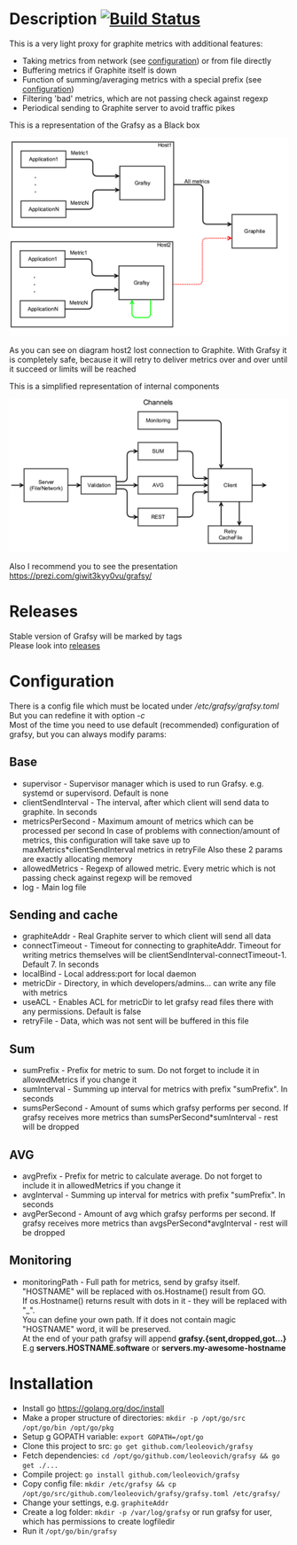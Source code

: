 # Description [![Build Status](https://travis-ci.org/leoleovich/grafsy.svg?branch=master)](https://travis-ci.org/leoleovich/grafsy)

This is a very light proxy for graphite metrics with additional features:
- Taking metrics from network (see [configuration](https://github.com/leoleovich/grafsy#configuration)) or from file directly
- Buffering metrics if Graphite itself is down
- Function of summing/averaging metrics with a special prefix (see [configuration](https://github.com/leoleovich/grafsy#configuration))
- Filtering 'bad' metrics, which are not passing check against regexp
- Periodical sending to Graphite server to avoid traffic pikes

This is a representation of the Grafsy as a Black box

![](https://raw.githubusercontent.com/leoleovich/images/master/Grafsy.png)

As you can see on diagram host2 lost connection to Graphite. With Grafsy it is completely safe, because it will retry to deliver metrics over and over until it succeed or limits will be reached

This is a simplified representation of internal components

![](https://raw.githubusercontent.com/leoleovich/images/master/Grafsy%20Program%20schema.png)





Also I recommend you to see the presentation https://prezi.com/giwit3kyy0vu/grafsy/

# Releases

Stable version of Grafsy will be marked by tags  
Please look into [releases](https://github.com/leoleovich/grafsy/releases)  

# Configuration

There is a config file which must be located under */etc/grafsy/grafsy.toml*  
But you can redefine it with option *-c*  
Most of the time you need to use default (recommended) configuration of grafsy, but you can always modify params:

## Base

- supervisor - Supervisor manager which is used to run Grafsy. e.g. systemd or supervisord. Default is none
- clientSendInterval - The interval, after which client will send data to graphite. In seconds
- metricsPerSecond - Maximum amount of metrics which can be processed per second
    In case of problems with connection/amount of metrics, this configuration will take save up to maxMetrics\*clientSendInterval metrics in retryFile
    Also these 2 params are exactly allocating memory
- allowedMetrics - Regexp of allowed metric. Every metric which is not passing check against regexp will be removed
- log - Main log file

## Sending and cache

- graphiteAddr - Real Graphite server to which client will send all data
- connectTimeout - Timeout for connecting to graphiteAddr. Timeout for writing metrics themselves will be clientSendInterval-connectTimeout-1. Default 7. In seconds
- localBind - Local address:port for local daemon
- metricDir - Directory, in which developers/admins... can write any file with metrics
- useACL - Enables ACL for metricDir to let grafsy read files there with any permissions. Default is false
- retryFile - Data, which was not sent will be buffered in this file

## Sum

- sumPrefix - Prefix for metric to sum. Do not forget to include it in allowedMetrics if you change it
- sumInterval - Summing up interval for metrics with prefix "sumPrefix". In seconds
- sumsPerSecond - Amount of sums which grafsy performs per second. If grafsy receives more metrics than sumsPerSecond*sumInterval - rest will be dropped

## AVG

- avgPrefix - Prefix for metric to calculate average. Do not forget to include it in allowedMetrics if you change it
- avgInterval - Summing up interval for metrics with prefix "sumPrefix". In seconds
- avgPerSecond - Amount of avg which grafsy performs per second. If grafsy receives more metrics than avgsPerSecond*avgInterval - rest will be dropped

## Monitoring

- monitoringPath - Full path for metrics, send by grafsy itself. "HOSTNAME" will be replaced with os.Hostname() result from GO.  
If os.Hostname() returns result with dots in it - they will be replaced with "_".  
You can define your own path. If it does not contain magic "HOSTNAME" word, it will be preserved.  
At the end of your path grafsy will append **grafsy.{sent,dropped,got...}**
E.g **servers.HOSTNAME.software** or **servers.my-awesome-hostname**

# Installation

- Install go https://golang.org/doc/install
- Make a proper structure of directories: ```mkdir -p /opt/go/src /opt/go/bin /opt/go/pkg```
- Setup g GOPATH variable: ```export GOPATH=/opt/go```
- Clone this project to src: ```go get github.com/leoleovich/grafsy```
- Fetch dependencies: ```cd /opt/go/github.com/leoleovich/grafsy && go get ./...```
- Compile project: ```go install github.com/leoleovich/grafsy```
- Copy config file: ```mkdir /etc/grafsy && cp /opt/go/src/github.com/leoleovich/grafsy/grafsy.toml /etc/grafsy/```
- Change your settings, e.g. ```graphiteAddr```
- Create a log folder: ```mkdir -p /var/log/grafsy``` or run grafsy for user, which has permissions to create logfiledir
- Run it ```/opt/go/bin/grafsy```

